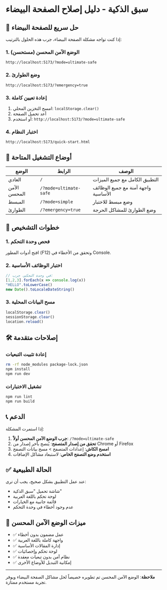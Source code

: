 # سبق الذكية - دليل إصلاح الصفحة البيضاء

## 🚨 حل سريع للصفحة البيضاء

إذا كنت تواجه مشكلة الصفحة البيضاء، جرب هذه الحلول بالترتيب:

### 1. الوضع الآمن المحسن (مستحسن)
```
http://localhost:5173/?mode=ultimate-safe
```

### 2. وضع الطوارئ
```
http://localhost:5173/?emergency=true
```

### 3. إعادة تعيين كاملة
1. امسح التخزين المحلي: `localStorage.clear()`
2. أعد تحميل الصفحة
3. أو استخدم: `http://localhost:5173/?mode=ultimate-safe`

### 4. اختبار النظام
```
http://localhost:5173/quick-start.html
```

## 📝 أوضاع التشغيل المتاحة

| الوضع | الرابط | الوصف |
|-------|--------|-------|
| العادي | `/` | التطبيق الكامل مع جميع الميزات |
| الآمن المحسن | `/?mode=ultimate-safe` | واجهة آمنة مع جميع الوظائف الأساسية |
| المبسط | `/?mode=simple` | وضع مبسط للاختبار |
| الطوارئ | `/?emergency=true` | وضع الطوارئ للمشاكل الحرجة |

## 🔧 خطوات التشخيص

### 1. فحص وحدة التحكم
افتح أدوات المطور (F12) وتحقق من الأخطاء في Console.

### 2. اختبار الوظائف الأساسية
```javascript
// في وحدة التحكم، جرب:
[1,2,3].forEach(x => console.log(x))
"HELLO".toLowerCase()
new Date().toLocaleDateString()
```

### 3. مسح البيانات المحلية
```javascript
localStorage.clear()
sessionStorage.clear()
location.reload()
```

## 🛠️ إصلاحات متقدمة

### إعادة تثبيت التبعيات
```bash
rm -rf node_modules package-lock.json
npm install
npm run dev
```

### تشغيل الاختبارات
```bash
npm run lint
npm run build
```

## 📞 الدعم

إذا استمرت المشكلة:

1. **جرب الوضع الآمن المحسن أولاً**: `/?mode=ultimate-safe`
2. **تحقق من إصدار المتصفح**: يُنصح بآخر إصدار من Chrome أو Firefox
3. **امسح الكاش**: إعدادات المتصفح > مسح بيانات التصفح
4. **استخدم وضع التصفح الخاص**: لاستبعاد مشاكل الإضافات

## ✅ الحالة الطبيعية

عند عمل التطبيق بشكل صحيح، يجب أن ترى:
- شاشة تحميل "سبق الذكية"
- لوحة تحكم باللغة العربية
- قائمة جانبية مع الخيارات
- عدم وجود أخطاء في وحدة التحكم

## 🌟 ميزات الوضع الآمن المحسن

- ✅ عمل مضمون بدون أخطاء
- ✅ واجهة كاملة باللغة العربية
- ✅ إدارة المقالات الأساسية
- ✅ لوحة تحكم وإحصائيات
- ✅ نظام آمن بدون تبعيات معقدة
- ✅ إمكانية التبديل للأوضاع الأخرى

---

**ملاحظة**: الوضع الآمن المحسن تم تطويره خصيصاً لحل مشاكل الصفحة البيضاء ويوفر تجربة مستخدم ممتازة.